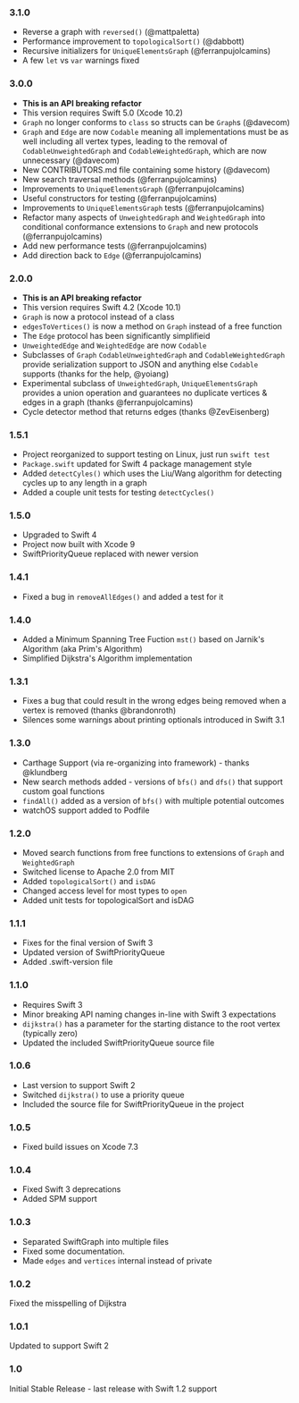### 3.1.0
- Reverse a graph with `reversed()` (@mattpaletta)
- Performance improvement to `topologicalSort()` (@dabbott)
- Recursive initializers for `UniqueElementsGraph` (@ferranpujolcamins) 
- A few `let` vs `var` warnings fixed

### 3.0.0
- **This is an API breaking refactor**
- This version requires Swift 5.0 (Xcode 10.2)
- `Graph` no longer conforms to `class` so structs can be `Graph`s (@davecom)
- `Graph` and `Edge` are now `Codable` meaning all implementations must be as well including all vertex types, leading to the removal of `CodableUnweightedGraph` and `CodableWeightedGraph`, which are now unnecessary (@davecom)
- New CONTRIBUTORS.md file containing some history (@davecom)
- New search traversal methods (@ferranpujolcamins)
- Improvements to `UniqueElementsGraph` (@ferranpujolcamins)
- Useful constructors for testing (@ferranpujolcamins)
- Improvements to `UniqueElementsGraph` tests (@ferranpujolcamins)
- Refactor many aspects of `UnweightedGraph` and `WeightedGraph` into conditional conformance extensions to `Graph` and new protocols (@ferranpujolcamins)
- Add new performance tests (@ferranpujolcamins)
- Add direction back to `Edge` (@ferranpujolcamins)

### 2.0.0
- **This is an API breaking refactor**
- This version requires Swift 4.2 (Xcode 10.1)
- `Graph` is now a protocol instead of a class
- `edgesToVertices()` is now a method on `Graph` instead of a free function
- The `Edge` protocol has been significantly simplifieid
- `UnweightedEdge` and `WeightedEdge` are now `Codable`
- Subclasses of `Graph` `CodableUnweightedGraph` and `CodableWeightedGraph` provide serialization support to JSON and anything else `Codable` supports (thanks for the help, @yoiang)
- Experimental subclass of `UnweightedGraph`, `UniqueElementsGraph` provides a union operation and guarantees no duplicate vertices & edges in a graph (thanks @ferranpujolcamins)
- Cycle detector method that returns edges (thanks @ZevEisenberg)

### 1.5.1
- Project reorganized to support testing on Linux, just run `swift test`
- `Package.swift` updated for Swift 4 package management style
- Added `detectCyles()` which uses the Liu/Wang algorithm for detecting cycles up to any length in a graph
- Added a couple unit tests for testing `detectCycles()`

### 1.5.0
- Upgraded to Swift 4
- Project now built with Xcode 9
- SwiftPriorityQueue replaced with newer version

### 1.4.1
- Fixed a bug in `removeAllEdges()` and added a test for it

### 1.4.0
- Added a Minimum Spanning Tree Fuction `mst()` based on Jarnik's Algorithm (aka Prim's Algorithm)
- Simplified Dijkstra's Algorithm implementation

### 1.3.1
- Fixes a bug that could result in the wrong edges being removed when a vertex is removed (thanks @brandonroth)
- Silences some warnings about printing optionals introduced in Swift 3.1

### 1.3.0
- Carthage Support (via re-organizing into framework) - thanks @klundberg
- New search methods added - versions of `bfs()` and `dfs()` that support custom goal functions
- `findAll()` added as a version of `bfs()` with multiple potential outcomes 
- watchOS support added to Podfile

### 1.2.0
- Moved search functions from free functions to extensions of `Graph` and `WeightedGraph`
- Switched license to Apache 2.0 from MIT
- Added `topologicalSort()` and `isDAG`
- Changed access level for most types to `open`
- Added unit tests for topologicalSort and isDAG

### 1.1.1
- Fixes for the final version of Swift 3
- Updated version of SwiftPriorityQueue
- Added .swift-version file

### 1.1.0
- Requires Swift 3
- Minor breaking API naming changes in-line with Swift 3 expectations
- `dijkstra()` has a parameter for the starting distance to the root vertex (typically zero)
- Updated the included SwiftPriorityQueue source file

### 1.0.6
- Last version to support Swift 2
- Switched `dijkstra()` to use a priority queue
- Included the source file for SwiftPriorityQueue in the project

### 1.0.5
- Fixed build issues on Xcode 7.3

### 1.0.4
- Fixed Swift 3 deprecations
- Added SPM support

### 1.0.3
- Separated SwiftGraph into multiple files 
- Fixed some documentation.
- Made `edges` and `vertices` internal instead of private

### 1.0.2
Fixed the misspelling of Dijkstra

### 1.0.1
Updated to support Swift 2

### 1.0
Initial Stable Release - last release with Swift 1.2 support
